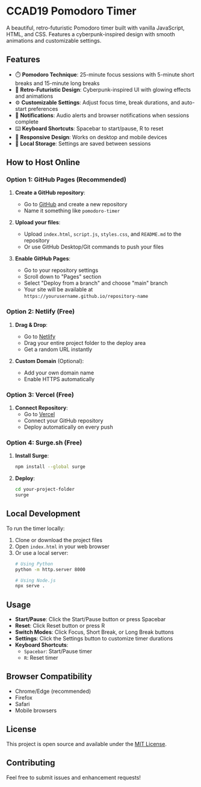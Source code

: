 # CCAD19 Pomodoro Timer

A beautiful, retro-futuristic Pomodoro timer built with vanilla JavaScript, HTML, and CSS. Features a cyberpunk-inspired design with smooth animations and customizable settings.

## Features

- ⏱️ **Pomodoro Technique**: 25-minute focus sessions with 5-minute short breaks and 15-minute long breaks
- 🎨 **Retro-Futuristic Design**: Cyberpunk-inspired UI with glowing effects and animations
- ⚙️ **Customizable Settings**: Adjust focus time, break durations, and auto-start preferences
- 🔔 **Notifications**: Audio alerts and browser notifications when sessions complete
- ⌨️ **Keyboard Shortcuts**: Spacebar to start/pause, R to reset
- 📱 **Responsive Design**: Works on desktop and mobile devices
- 💾 **Local Storage**: Settings are saved between sessions

## How to Host Online

### Option 1: GitHub Pages (Recommended)

1. **Create a GitHub repository**:
   - Go to [GitHub](https://github.com) and create a new repository
   - Name it something like `pomodoro-timer`

2. **Upload your files**:
   - Upload `index.html`, `script.js`, `styles.css`, and `README.md` to the repository
   - Or use GitHub Desktop/Git commands to push your files

3. **Enable GitHub Pages**:
   - Go to your repository settings
   - Scroll down to "Pages" section
   - Select "Deploy from a branch" and choose "main" branch
   - Your site will be available at `https://yourusername.github.io/repository-name`

### Option 2: Netlify (Free)

1. **Drag & Drop**:
   - Go to [Netlify](https://netlify.com)
   - Drag your entire project folder to the deploy area
   - Get a random URL instantly

2. **Custom Domain** (Optional):
   - Add your own domain name
   - Enable HTTPS automatically

### Option 3: Vercel (Free)

1. **Connect Repository**:
   - Go to [Vercel](https://vercel.com)
   - Connect your GitHub repository
   - Deploy automatically on every push

### Option 4: Surge.sh (Free)

1. **Install Surge**:
   ```bash
   npm install --global surge
   ```

2. **Deploy**:
   ```bash
   cd your-project-folder
   surge
   ```

## Local Development

To run the timer locally:

1. Clone or download the project files
2. Open `index.html` in your web browser
3. Or use a local server:
   ```bash
   # Using Python
   python -m http.server 8000
   
   # Using Node.js
   npx serve .
   ```

## Usage

- **Start/Pause**: Click the Start/Pause button or press Spacebar
- **Reset**: Click Reset button or press R
- **Switch Modes**: Click Focus, Short Break, or Long Break buttons
- **Settings**: Click the Settings button to customize timer durations
- **Keyboard Shortcuts**:
  - `Spacebar`: Start/Pause timer
  - `R`: Reset timer

## Browser Compatibility

- Chrome/Edge (recommended)
- Firefox
- Safari
- Mobile browsers

## License

This project is open source and available under the [MIT License](LICENSE).

## Contributing

Feel free to submit issues and enhancement requests! 